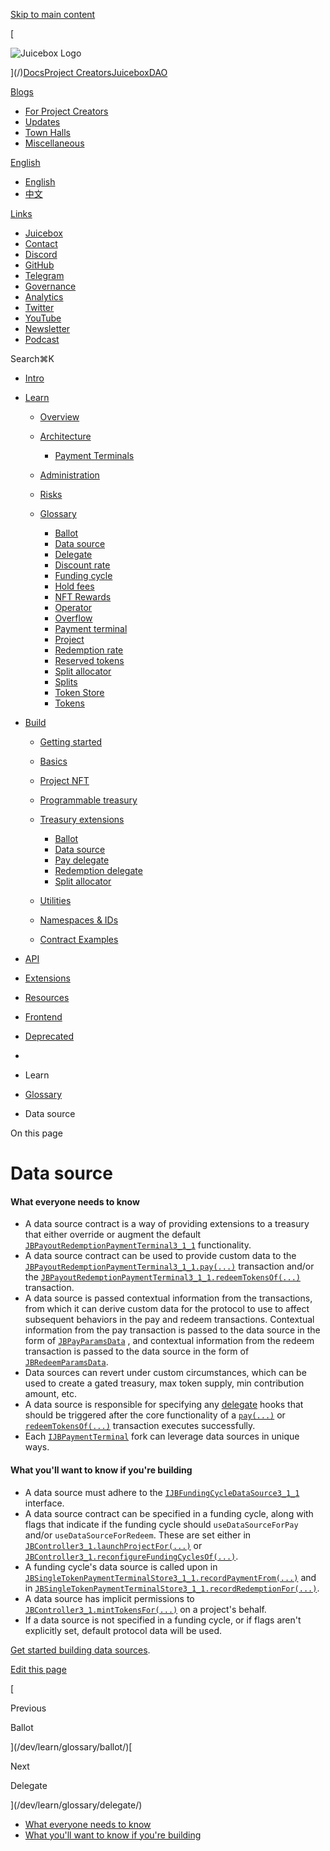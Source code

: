 [Skip to main content](#__docusaurus_skipToContent_fallback)

[

![Juicebox Logo](https://docs.juicebox.money/dev/learn/glossary/data-source//img/logo/main-logo-black.svg)

](/)[Docs](/dev/)[Project Creators](/user/)[JuiceboxDAO](/dao/)

[Blogs](/blogs/)

- [For Project Creators](/blog/)
- [Updates](/updates/)
- [Town Halls](/town-hall/)
- [Miscellaneous](/misc/)

[English](#)

- [English](/dev/learn/glossary/data-source/)
- [中文](/zh/dev/learn/glossary/data-source/)

[Links](#)

- [Juicebox](https://juicebox.money)
- [Contact](https://juicebox.money/contact)
- [Discord](https://discord.gg/juicebox)
- [GitHub](https://github.com/jbx-protocol)
- [Telegram](https://t.me/jbx_eth)
- [Governance](https://jbdao.org)
- [Analytics](/dao/reference/analytics/)
- [Twitter](https://twitter.com/juiceboxETH)
- [YouTube](https://www.youtube.com/c/JuiceboxDAO/)
- [Newsletter](https://subscribepage.io/juicenews)
- [Podcast](https://anchor.fm/thejuicecast)

Search⌘K

- [Intro](/dev/)
- [Learn](#)
    
    - [Overview](/dev/learn/overview/)
    - [Architecture](/dev/learn/architecture/)
        
        - [Payment Terminals](/dev/learn/architecture/terminals/)
    - [Administration](/dev/learn/administration/)
    - [Risks](/dev/learn/risks/)
    - [Glossary](/dev/learn/glossary/)
        
        - [Ballot](/dev/learn/glossary/ballot/)
        - [Data source](/dev/learn/glossary/data-source/)
        - [Delegate](/dev/learn/glossary/delegate/)
        - [Discount rate](/dev/learn/glossary/discount-rate/)
        - [Funding cycle](/dev/learn/glossary/funding-cycle/)
        - [Hold fees](/dev/learn/glossary/hold-fees/)
        - [NFT Rewards](/dev/learn/glossary/nft-rewards/)
        - [Operator](/dev/learn/glossary/operator/)
        - [Overflow](/dev/learn/glossary/overflow/)
        - [Payment terminal](/dev/learn/glossary/payment-terminal/)
        - [Project](/dev/learn/glossary/project/)
        - [Redemption rate](/dev/learn/glossary/redemption-rate/)
        - [Reserved tokens](/dev/learn/glossary/reserved-tokens/)
        - [Split allocator](/dev/learn/glossary/split-allocator/)
        - [Splits](/dev/learn/glossary/splits/)
        - [Token Store](/dev/learn/glossary/token-store/)
        - [Tokens](/dev/learn/glossary/tokens/)
- [Build](#)
    
    - [Getting started](/dev/build/getting-started/)
    - [Basics](/dev/build/basics/)
    - [Project NFT](/dev/build/project-nft/)
    - [Programmable treasury](/dev/build/programmable-treasury/)
    - [Treasury extensions](/dev/build/treasury-extensions/)
        
        - [Ballot](/dev/build/treasury-extensions/ballot/)
        - [Data source](/dev/build/treasury-extensions/data-source/)
        - [Pay delegate](/dev/build/treasury-extensions/pay-delegate/)
        - [Redemption delegate](/dev/build/treasury-extensions/redemption-delegate/)
        - [Split allocator](/dev/build/treasury-extensions/split-allocator/)
    - [Utilities](#)
        
    - [Namespaces & IDs](/dev/build/namespace/)
    - [Contract Examples](/dev/build/examples/)
- [API](#)
    
- [Extensions](#)
    
- [Resources](#)
    
- [Frontend](/dev/frontend/)
    
- [Deprecated](#)
    

- [](/)
- Learn
- [Glossary](/dev/learn/glossary/)
- Data source

On this page

# Data source

#### What everyone needs to know[​](#what-everyone-needs-to-know "Direct link to What everyone needs to know")

- A data source contract is a way of providing extensions to a treasury that either override or augment the default [`JBPayoutRedemptionPaymentTerminal3_1_1`](/dev/api/contracts/or-payment-terminals/or-abstract/jbpayoutredemptionpaymentterminal3_1_1/) functionality.
- A data source contract can be used to provide custom data to the [`JBPayoutRedemptionPaymentTerminal3_1_1.pay(...)`](/dev/api/contracts/or-payment-terminals/or-abstract/jbpayoutredemptionpaymentterminal3_1_1/#pay) transaction and/or the [`JBPayoutRedemptionPaymentTerminal3_1_1.redeemTokensOf(...)`](/dev/api/contracts/or-payment-terminals/or-abstract/jbpayoutredemptionpaymentterminal3_1_1/#redeemtokensof) transaction.
- A data source is passed contextual information from the transactions, from which it can derive custom data for the protocol to use to affect subsequent behaviors in the pay and redeem transactions. Contextual information from the pay transaction is passed to the data source in the form of [`JBPayParamsData`](/dev/api/data-structures/jbpayparamsdata/) , and contextual information from the redeem transaction is passed to the data source in the form of [`JBRedeemParamsData`](/dev/api/data-structures/jbredeemparamsdata/).
- Data sources can revert under custom circumstances, which can be used to create a gated treasury, max token supply, min contribution amount, etc.
- A data source is responsible for specifying any [delegate](/dev/learn/glossary/delegate/) hooks that should be triggered after the core functionality of a [`pay(...)`](/dev/api/contracts/or-payment-terminals/or-abstract/jbpayoutredemptionpaymentterminal3_1_1/#pay) or [`redeemTokensOf(...)`](/dev/api/contracts/or-payment-terminals/or-abstract/jbpayoutredemptionpaymentterminal3_1_1/#redeemtokensof) transaction executes successfully.
- Each [`IJBPaymentTerminal`](/dev/api/interfaces/ijbpaymentterminal/) fork can leverage data sources in unique ways.

#### What you'll want to know if you're building[​](#what-youll-want-to-know-if-youre-building "Direct link to What you'll want to know if you're building")

- A data source must adhere to the [`IJBFundingCycleDataSource3_1_1`](/dev/api/interfaces/ijbfundingcycledatasource3_1_1/) interface.
- A data source contract can be specified in a funding cycle, along with flags that indicate if the funding cycle should `useDataSourceForPay` and/or `useDataSourceForRedeem`. These are set either in [`JBController3_1.launchProjectFor(...)`](/dev/api/contracts/or-controllers/jbcontroller3_1/#launchprojectfor) or [`JBController3_1.reconfigureFundingCyclesOf(...)`](/dev/api/contracts/or-controllers/jbcontroller3_1/#reconfigurefundingcyclesof).
- A funding cycle's data source is called upon in [`JBSingleTokenPaymentTerminalStore3_1_1.recordPaymentFrom(...)`](/dev/api/contracts/jbsingletokenpaymentterminalstore3_1_1/#recordpaymentfrom) and in [`JBSingleTokenPaymentTerminalStore3_1_1.recordRedemptionFor(...)`](/dev/api/contracts/jbsingletokenpaymentterminalstore3_1_1/#recordredemptionfor).
- A data source has implicit permissions to [`JBController3_1.mintTokensFor(...)`](/dev/api/contracts/or-controllers/jbcontroller3_1/#minttokensfor) on a project's behalf.
- If a data source is not specified in a funding cycle, or if flags aren't explicitly set, default protocol data will be used.

[Get started building data sources](/dev/build/treasury-extensions/data-source/).

[Edit this page](https://github.com/jbx-protocol/juice-docs/blob/main/docs/dev/learn/glossary/data-source.md)

[

Previous

Ballot

](/dev/learn/glossary/ballot/)[

Next

Delegate

](/dev/learn/glossary/delegate/)

- [What everyone needs to know](#what-everyone-needs-to-know)
- [What you'll want to know if you're building](#what-youll-want-to-know-if-youre-building)